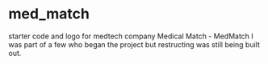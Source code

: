 # med_match
starter code and logo for medtech company Medical Match - MedMatch
I was part of a few who began the project but restructing was still being built out.
